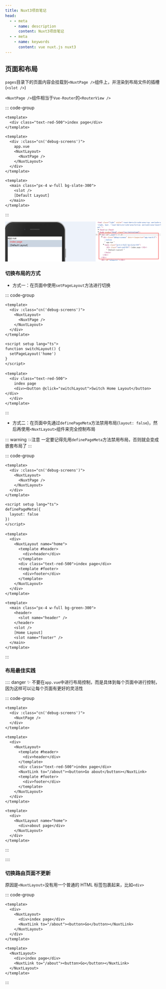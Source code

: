 ```yaml
---
title: Nuxt3项目笔记
head:
  - - meta
    - name: description
      content: Nuxt3项目笔记
  - - meta
    - name: keywords
      content: vue nuxt.js nuxt3
---
```


## 页面和布局

`pages`目录下的页面内容会挂载到`<NuxtPage />`组件上，并渲染到布局文件的插槽(`<slot />`)

`<NuxtPage />`组件相当于`Vue-Router`的`<RouterView />`

::: code-group

```vue [index.vue]
<template>
  <div class="text-red-500">index page</div>
</template>
```

```vue [app.vue]
<template>
  <div :class="cn('debug-screens')">
    app.vue
    <NuxtLayout>
      <NuxtPage />
    </NuxtLayout>
  </div>
</template>
```

```vue [默认布局]
<template>
  <main class="px-4 w-full bg-slate-300">
    <slot />
    [Default Layout]
  </main>
</template>
```

:::

![](./assets/页面和布局_1.png)

### 切换布局的方式

- 方式一：在页面中使用`setPageLayout`方法进行切换

::: code-group

```vue [app.vue]
<template>
  <div :class="cn('debug-screens')">
    <NuxtLayout>
      <NuxtPage />
    </NuxtLayout>
  </div>
</template>
```

```vue{2-4} [页面]
<script setup lang="ts">
function switchLayout() {
  setPageLayout('home')
}
</script>

<template>
  <div class="text-red-500">
    index page
    <div><button @click="switchLayout">Switch Home Layout</button></div>
  </div>
</template>
```

:::

- 方式二：在页面中先通过`definePageMeta`方法禁用布局(`layout: false`)，然后再使用`<NuxtLayout>`组件来完全控制布局

::: warning 💥注意
一定要记得先用`definePageMeta`方法禁用布局，否则就会变成嵌套布局了
:::

::: code-group

```vue [app.vue]
<template>
  <div :class="cn('debug-screens')">
    <NuxtLayout>
      <NuxtPage />
    </NuxtLayout>
  </div>
</template>
```

```vue{2-4,9-17} [页面]
<script setup lang="ts">
definePageMeta({
  layout: false
})
</script>

<template>
  <div>
    <NuxtLayout name="home">
      <template #header>
        <div>header</div>
      </template>
      <div class="text-red-500">index page</div>
      <template #footer>
        <div>footer</div>
      </template>
    </NuxtLayout>
  </div>
</template>
```

```vue [home布局]
<template>
  <main class="px-4 w-full bg-green-300">
    <header>
      <slot name="header" />
    </header>
    <slot />
    [Home Layout]
    <slot name="footer" />
  </main>
</template>
```

:::

### 布局最佳实践

:::: danger ✨
不要在`app.vue`中进行布局控制，而是具体到每个页面中进行控制，因为这样可以让每个页面有更好的灵活性

::: code-group

```vue [app.vue]
<template>
  <div :class="cn('debug-screens')">
    <NuxtPage />
  </div>
</template>
```

```vue [index页面]
<template>
  <div>
    <NuxtLayout>
      <template #header>
        <div>header</div>
      </template>
      <div class="text-red-500">index page</div>
      <NuxtLink to="/about"><button>Go about</button></NuxtLink>
      <template #footer>
        <div>footer</div>
      </template>
    </NuxtLayout>
  </div>
</template>
```

```vue [about页面]
<template>
  <div>
    <NuxtLayout name="home">
      <div>about page</div>
    </NuxtLayout>
  </div>
</template>
```

:::

::::

### 切换路由页面不更新

原因是`<NuxtLayout>`没有用一个普通的 HTML 标签包裹起来，比如`<div>`

::: code-group

```vue [正确的写法]
<template>
  <div>
    <NuxtLayout>
      <div>index page</div>
      <NuxtLink to="/about"><button>Go</button></NuxtLink>
    </NuxtLayout>
  </div>
</template>
```

```vue [错误的写法]
<template>
  <NuxtLayout>
    <div>index page</div>
    <NuxtLink to="/about"><button>Go</button></NuxtLink>
  </NuxtLayout>
</template>
```

:::
